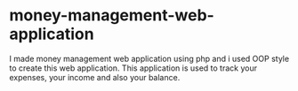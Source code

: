 # money-management-web-application
I made money management web application using php and i used OOP style to create this web application.
This application is used to track your expenses, your income and also your balance.
